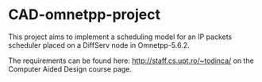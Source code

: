 # CAD-omnetpp-project

This project aims to implement a scheduling model for an IP packets scheduler placed on a DiffServ node in Omnetpp-5.6.2. 

The requirements can be found here: http://staff.cs.upt.ro/~todinca/ on the Computer Aided Design course page.

